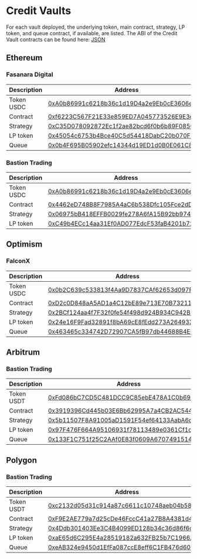 # Credit Vaults

For each vault deployed, the underlying token, main contract, strategy, LP token, and queue contract, if available, are listed. The ABI of the Credit Vault contracts can be found here: [JSON](https://github.com/Idle-Labs/idle-tranches/blob/master/abi/IdleCDOEpochVariant.json)

## Ethereum

### Fasanara Digital

<table data-full-width="false"><thead><tr><th width="189">Description</th><th>Address</th></tr></thead><tbody><tr><td>Token USDC</td><td><a href="https://etherscan.io/token/0xa0b86991c6218b36c1d19d4a2e9eb0ce3606eb48">0xA0b86991c6218b36c1d19D4a2e9Eb0cE3606eB48</a></td></tr><tr><td>Contract</td><td><a href="https://etherscan.io/address/0xf6223C567F21E33e859ED7A045773526E9E3c2D5">0xf6223C567F21E33e859ED7A045773526E9E3c2D5</a></td></tr><tr><td>Strategy</td><td><a href="https://etherscan.io/address/0xC35D078092872Ec1f2ae82bcd6f0b6b89F0850de">0xC35D078092872Ec1f2ae82bcd6f0b6b89F0850de</a></td></tr><tr><td>LP token</td><td><a href="https://etherscan.io/address/0x45054c6753b4bce40c5d54418dabc20b070f85be">0x45054c6753b4Bce40C5d54418DabC20b070F85bE</a></td></tr><tr><td>Queue</td><td><a href="https://etherscan.io/address/0x0b4F695B05902efc14344d19ED1d0B0E061C8A3E">0x0b4F695B05902efc14344d19ED1d0B0E061C8A3E</a></td></tr></tbody></table>

### Bastion Trading

<table data-full-width="false"><thead><tr><th width="189">Description</th><th>Address</th></tr></thead><tbody><tr><td>Token USDC</td><td><a href="https://etherscan.io/token/0xa0b86991c6218b36c1d19d4a2e9eb0ce3606eb48">0xA0b86991c6218b36c1d19D4a2e9Eb0cE3606eB48</a></td></tr><tr><td>Contract</td><td><a href="https://etherscan.io/address/0x4462eD748B8F7985A4aC6b538Dfc105Fce2dD165">0x4462eD748B8F7985A4aC6b538Dfc105Fce2dD165</a></td></tr><tr><td>Strategy</td><td><a href="https://etherscan.io/address/0x06975bB418EFFB0029fe278A6fA15B92bb97496F">0x06975bB418EFFB0029fe278A6fA15B92bb97496F</a></td></tr><tr><td>LP token</td><td><a href="https://etherscan.io/address/0xC49b4ECc14aa31Ef0AD077EdcF53faB4201b724c">0xC49b4ECc14aa31Ef0AD077EdcF53faB4201b724c</a></td></tr></tbody></table>

## Optimism

### FalconX

<table data-full-width="false"><thead><tr><th width="189">Description</th><th>Address</th></tr></thead><tbody><tr><td>Token USDC</td><td><a href="https://optimistic.etherscan.io/token/0x0b2c639c533813f4aa9d7837caf62653d097ff85">0x0b2C639c533813f4Aa9D7837CAf62653d097Ff85</a></td></tr><tr><td>Contract</td><td><a href="https://optimistic.etherscan.io/address/0xD2c0D848aA5AD1a4C12bE89e713E70B73211989B">0xD2c0D848aA5AD1a4C12bE89e713E70B73211989B</a></td></tr><tr><td>Strategy</td><td><a href="https://optimistic.etherscan.io/address/0x2BCf124aa4f7F32f0fe54f498d924B934C942B31">0x2BCf124aa4f7F32f0fe54f498d924B934C942B31</a></td></tr><tr><td>LP token</td><td><a href="https://optimistic.etherscan.io/address/0x24e16f9fad32891f8ba69ce8fedd273a2649331a">0x24e16F9Fad32891f8bA69cE8fEdd273A2649331A</a></td></tr><tr><td>Queue</td><td><a href="https://optimistic.etherscan.io/address/0x463465c334742D72907CA5fB97db44688B4EC3dC">0x463465c334742D72907CA5fB97db44688B4EC3dC</a></td></tr></tbody></table>

## Arbitrum

### Bastion Trading

<table data-full-width="false"><thead><tr><th width="189">Description</th><th>Address</th></tr></thead><tbody><tr><td>Token USDT</td><td><a href="https://arbiscan.io/token/0xfd086bc7cd5c481dcc9c85ebe478a1c0b69fcbb9">0xFd086bC7CD5C481DCC9C85ebE478A1C0b69FCbb9</a></td></tr><tr><td>Contract</td><td><a href="https://arbiscan.io/address/0x3919396Cd445b03E6Bb62995A7a4CB2AC544245D">0x3919396Cd445b03E6Bb62995A7a4CB2AC544245D</a></td></tr><tr><td>Strategy</td><td><a href="https://arbiscan.io/address/0x5b11507f8a91005ad1591f54ef64133aaba6d06e">0x5b11507F8A91005aD1591F54ef64133AabA6d06E</a></td></tr><tr><td>LP token</td><td><a href="https://arbiscan.io/address/0x97f476f664a95106931f78113489e0361cf1c9fa">0x97F476F664A95106931f78113489e0361Cf1c9Fa</a></td></tr><tr><td>Queue</td><td><a href="https://arbiscan.io/address/0x133F1C751f25C2AAf0E83f0609A67074915144A4">0x133F1C751f25C2AAf0E83f0609A67074915144A4</a></td></tr></tbody></table>

## Polygon

### Bastion Trading

<table data-full-width="false"><thead><tr><th width="189">Description</th><th>Address</th></tr></thead><tbody><tr><td>Token USDT</td><td><a href="https://polygonscan.com/address/0xc2132d05d31c914a87c6611c10748aeb04b58e8f">0xc2132d05d31c914a87c6611c10748aeb04b58e8f</a></td></tr><tr><td>Contract</td><td><a href="https://polygonscan.com/address/0xF9E2AE779a7d25cDe46FccC41a27B8A4381d4e52">0xF9E2AE779a7d25cDe46FccC41a27B8A4381d4e52</a></td></tr><tr><td>Strategy</td><td><a href="https://polygonscan.com/address/0x4Ddb301403Ee3C4B4099ED128b34c36d86f6df35">0x4Ddb301403Ee3C4B4099ED128b34c36d86f6df35</a></td></tr><tr><td>LP token</td><td><a href="https://polygonscan.com/address/0xaE65d6C295E4a28519182a632FB25b7C1966AED7">0xaE65d6C295E4a28519182a632FB25b7C1966AED7</a></td></tr><tr><td>Queue</td><td><a href="https://polygonscan.com/address/0xeAB324e9450d1EfFa087ccE8eff6C1FB476d60Ff">0xeAB324e9450d1EfFa087ccE8eff6C1FB476d60Ff</a></td></tr></tbody></table>

